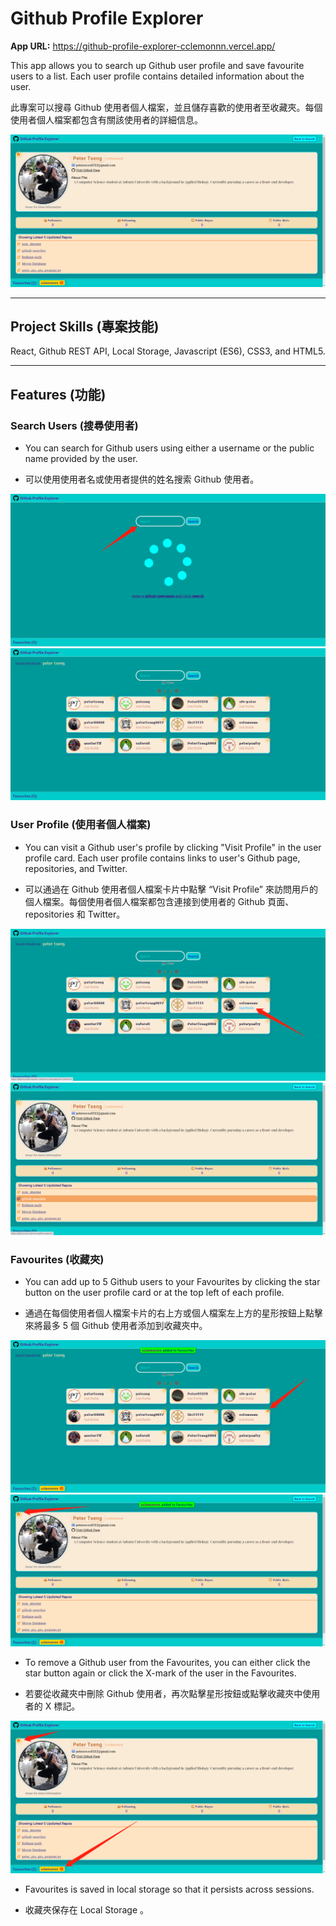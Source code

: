 # Github Profile Explorer

**App URL:** https://github-profile-explorer-cclemonnn.vercel.app/

This app allows you to search up Github user profile and save favourite users to a list. Each user profile contains detailed information about the user.

此專案可以搜尋 Github 使用者個人檔案，並且儲存喜歡的使用者至收藏夾。每個使用者個人檔案都包含有關該使用者的詳細信息。

![Demo](./images/Demo1.png)

---

## Project Skills (專案技能)

React, Github REST API, Local Storage, Javascript (ES6), CSS3, and HTML5.

---

## Features (功能)

### Search Users (搜尋使用者)

- You can search for Github users using either a username or the public name provided by the user.

- 可以使用使用者名或使用者提供的姓名搜索 Github 使用者。

![Search 1](./images/Search1.png)
![Search 2](./images/Search2.png)

### User Profile (使用者個人檔案)

- You can visit a Github user's profile by clicking "Visit Profile" in the user profile card. Each user profile contains links to user's Github page, repositories, and Twitter.

- 可以通過在 Github 使用者個人檔案卡片中點擊 “Visit Profile” 來訪問用戶的個人檔案。每個使用者個人檔案都包含連接到使用者的 Github 頁面、repositories 和 Twitter。

![Profile 1](./images/Profile1.png)
![Profile 2](./images/Profile2.png)

### Favourites (收藏夾)

- You can add up to 5 Github users to your Favourites by clicking the star button on the user profile card or at the top left of each profile.

- 通過在每個使用者個人檔案卡片的右上方或個人檔案左上方的星形按鈕上點擊來將最多 5 個 Github 使用者添加到收藏夾中。

![Favourites 1](./images/Add1.png)
![Favourites 2](./images/Add2.png)

- To remove a Github user from the Favourites, you can either click the star button again or click the X-mark of the user in the Favourites.

- 若要從收藏夾中刪除 Github 使用者，再次點擊星形按鈕或點擊收藏夾中使用者的 X 標記。

![Remove](./images/Remove.png)

- Favourites is saved in local storage so that it persists across sessions.

- 收藏夾保存在 Local Storage 。
